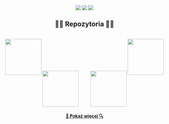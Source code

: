 <div align="center"> 
  <a href = "mailto:zoon@lu.onet.pl"><img src="https://img.shields.io/static/v1?style=for-the-badge&message=Onet.pl&color=005FF9&logo=Mail.Ru&logoColor=FFFFFF&label=" target="_blank"></a>
  <a href="https://www.thingiverse.com/zoon/designs" target="_blank"><img src="https://img.shields.io/static/v1?style=for-the-badge&message=Thingiverse&color=248BFB&logo=Thingiverse&logoColor=FFFFFF&label=" target="_blank"></a>
  <a href="https://www.linkedin.com/in/zbigniew-nied%C5%BAwied%C5%BA-4204714a/" target="_blank"><img src="https://img.shields.io/badge/-LinkedIn-%230077B5?style=for-the-badge&logo=linkedin&logoColor=white" target="_blank"></a>
</div>

<h2 align="center">👨‍💻 Repozytoria 👨‍💻</h2>
<br>
<div width="100%" align="center">
  <a align="right" href="https://github.com/z-niedzwiedz/Lekomat" title="Lekomat"><img align="left" height="115" src="https://github-readme-stats.vercel.app/api/pin/?username=z-niedzwiedz&repo=Lekomat&theme=react&border_color=61dafb&border_radius=10"></a>
  <a align="left" href="https://github.com/z-niedzwiedz/IBM-Copy" title="IBM Copy"><img align="right" height="115" src="https://github-readme-stats.vercel.app/api/pin/?username=z-niedzwiedz&repo=IBM-Copy&theme=react&border_color=61dafb&border_radius=10"></a>
</div>
<br/><br/><br/><br/><br/><br/>
<div width="100%" align="center">
  <a align="left" href="https://github.com/z-niedzwiedz/Boss" title="Boss"><img align="left" height="115" src="https://github-readme-stats.vercel.app/api/pin/?username=z-niedzwiedz&repo=Boss&theme=react&border_color=61dafb&border_radius=10"></a>
  <a align="right" href="https://github.com/z-niedzwiedz/Prestiz" title="Prestiz"><img align="right" height="115" src="https://github-readme-stats.vercel.app/api/pin/?username=z-niedzwiedz&repo=Prestiz&theme=react&border_color=61dafb&border_radius=10"></a>
</div>

<br><br><br><br><br><br>

<h4 align="center">
  <a href="https://github.com/z-niedzwiedz?tab=repositories" title="Pokaż repozytoria">🔎 Pokaż więcej 🔍</a>
</h4>
